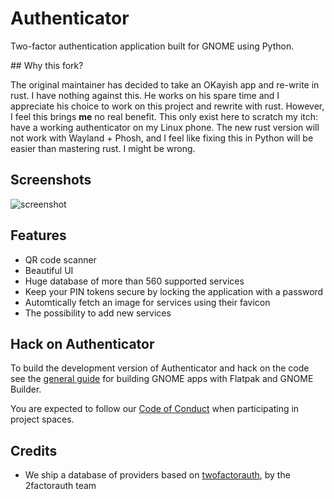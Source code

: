 # Authenticator
<p>Two-factor authentication application built for GNOME using Python.</p>
## Why this fork?

The original maintainer has decided to take an OKayish app and re-write in rust.
I have nothing against this. He works on his spare time and I appreciate his choice
to work on this project and rewrite with rust. However, I feel this brings **me**
no real benefit. This only exist here to scratch my itch: have a working authenticator
on my Linux phone. The new rust version will not work with Wayland + Phosh, and I feel
like fixing this in Python will be easier than mastering rust. I might be wrong.

## Screenshots

![screenshot](data/screenshots/screenshot3.png)

## Features

- QR code scanner
- Beautiful UI
- Huge database of more than 560 supported services
- Keep your PIN tokens secure by locking the application with a password
- Automtically fetch an image for services using their favicon
- The possibility to add new services

## Hack on Authenticator
To build the development version of Authenticator and hack on the code
see the [general guide](https://wiki.gnome.org/Newcomers/BuildProject)
for building GNOME apps with Flatpak and GNOME Builder.

You are expected to follow our [Code of Conduct](/code-of-conduct.md) when participating in project
spaces.

## Credits

- We ship a database of providers based on [twofactorauth](https://github.com/2factorauth/twofactorauth), by the 2factorauth team
